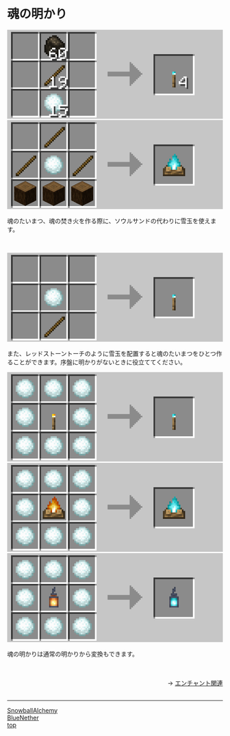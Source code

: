 # 魂の明かり

![SnowballAlchemy](./../images/soul_torch1.png)
![SnowballAlchemy](./../images/soul_campfire1.png)

魂のたいまつ、魂の焚き火を作る際に、ソウルサンドの代わりに雪玉を使えます。

<br>

![SnowballAlchemy](./../images/soul_torch2.png)

また、レッドストーントーチのように雪玉を配置すると魂のたいまつをひとつ作ることができます。序盤に明かりがないときに役立ててください。

![SnowballAlchemy](./../images/soul_torch3.png)
![SnowballAlchemy](./../images/soul_campfire2.png)
![SnowballAlchemy](./../images/soul_lantern.png)

魂の明かりは通常の明かりから変換もできます。

<br>

<br>

<div align="right">
→ <a href="./enchant.md">エンチャント関連</a>
</div>
<div>

<br>

---

[SnowballAlchemy](./index.md) <br>
[BlueNether](./../blue_nether/index.md)<br>
[top](./../index.md)
